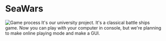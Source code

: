 # SeaWars
![Game process](https://pp.userapi.com/c854520/v854520103/19330/BrePr8fkr04.jpg)
It's our university project. It's a classical battle ships game. Now you can play with your computer in console, but we're planning to make online playing mode and make a GUI.
